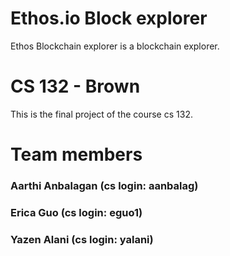 # Ethos.io Block explorer

Ethos Blockchain explorer is a blockchain explorer.

# CS 132 - Brown

This is the final project of the course cs 132.

# Team members

### Aarthi Anbalagan (cs login: aanbalag)
### Erica Guo (cs login: eguo1)
### Yazen Alani (cs login: yalani)